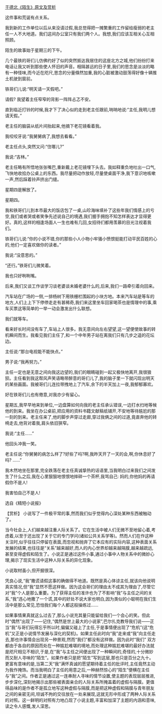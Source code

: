 [于德北《陌生》原文及赏析](https://www.vrrw.net/wx/15262.html)

这件事和荒诞有点关系。

我到新的工作单位以后从来没请过假,我总觉得把一摊繁重的工作留给瘦弱的老主任一人不大地道。我们这间办公室只有我们两个人。我想,我们应该互相关心互相照顾。

陌生的故事始于星期三的下午。

几个最铁的哥们儿仿佛约好了似的突然抵达我居住的这座北方之城,他们纷纷打来电话让我又听到那些使人怀旧的声音。相隔甚远的日子里,我们的思念是淡淡的略有一种怪味,而今近在咫尺,思念的分量倏然加重,我的心脏被激动鼓荡得好像十辆推土机驶到窗前。

铁哥们儿说:“明天请一天假吧。”

请假? 我望着主任窄窄的背影一阵阵忐忑不安。

直到临近打铃的时候,我才下了决心似的走到老主任跟前,呐呐地说:“主任,我明儿想请天假。”

老主任的脑袋从纸片间抬起来,他摘下老花镜看着我。

我咬咬牙说:“我舅舅病了,我想去看看。”

老主任点头,突然又问:“住哪儿?”

我说:“吉林。”

老主任略有所悟地张张嘴巴,重新戴上老花镜埋下头去。我如释重负地吐出一口气,飞快地收拾办公桌上的东西。我尽量把动作放轻,尽量使桌面干净,我下意识地咳嗽一声,然后踩着铃声挤出门缝。

星期四是解放了。

星期四。

我和铁哥们儿到本市最大的饭店包了一桌,山珍海味填补了这些年我们情感上的亏空,我们或者哭或者笑争先述说自己的境遇,我们握手拥抱不知怎样表达才显得更好。真的,这样的相逢场面人一生也难有几回,女招待们都用羡慕的目光注视着我们。

铁哥们儿说:“你的小说不错,你的那些小人小物小牢骚小愤恨挺能打动平民百姓的心的,他们一定喜欢做你的读者。”

我说:“没意思的。”

“还行。”铁哥们儿微笑着。

我也只好咧咧嘴。

后来,我们又谈工作谈学习谈老婆谈未婚老婆什么的,后来,我们一路牵引着向回来。

汽车站在广场的一侧,一排杨树下用铁栅栏围起的小块方地。本来汽车站是等车的地方,人们上上下下停停走走有甚稀奇,我们来这里坐车回家喝茶也是情理中的事,乘车买票这等简单的一举一动会激发出什么联想。

我们就等车。

看来好长时间没有车了,车站上人很多。我无意间向左右望望,这一望便使故事的转机瞬间而生。我看见我们主任了,和一个中年男子站在离我们只有几步之遥的花坛边。

主任说:“那台电视能不能快点。”

男子说:“我再努力。”

主任一定也是无意之间向我这边望的,我们的眼睛碰到一起又极快地离开,我很狼狈。主任看到我这帮风声笑语略带醉意的哥们儿了,我的脑子里一下就闪现出明天的某些画面。我被哥们儿连拉带拽地上了汽车,余下的半天加上一夜,我郁郁寡欢。

好在铁哥们儿也有倦意,对我亦少有留心。

星期五,我早早地来到单位,一边盘算如何向我的老主任承认错误,一边打水扫地等候他的到来。我坐在办公桌前,把应用的资料书籍文献稿纸铺开,不安地等待尴尬的那一刻的到来。老主任来了,他的脚步声穿过走廊,穿过我俩之间的过道,竟直奔他的转椅走去,他背对着我,肩头依旧狭窄。

我说:“主任……”

他回头冲我一笑。

老主任说:“你舅舅的病怎么样了?好些了吗?啊,我昨天开了一天的会,啊,你休息好了吗? ……”

我木然地坐在那里,完全跌落在老主任真诚挚热的话语里,当我明白过来我们之间发生了什么之后,我在心里狠狠地恨恨地摔碎一个茶杯,我骂自己: 妈的,你他妈的再请假你不是人!

我害怕自己不是人!

选自《精短小说报》



【赏析】 小说写了一件极平常的事,然而我们似乎觉得内心深处某种东西被触动了。

当今社会上,人们越来越注重人际关系了。它在生活中被人们无微不至地留心着,考虑着,以至于还出现了关于它的专门学问(诸如公共关系学等)。然而人们在作这种关注时,似乎往往只停留在表面,而忽视和抛弃了它本应有的实际内容,这种表面关系发展的结果,也往往是“关系”越来越好,而人的内心世界却越来越隔膜,越来越疏远,甚至变得虚假和陌生了。小说正是通过这件小事,通过小事中人物关系中的微妙心理,揭示了现实生活中这种人际关系的异化现象。

小说取材虽小,但开掘很深。

凭良心说,“我”撒谎请假这事的确做得不地道。既然是真心体谅主任,就该向他说明真实情况,但“我”显然不愿这样做。因为这会哥们的理由太不成其为理由了,尽管它对“我”个人是那么重要。为了获得主任的准许也为了不影响“我”与主任之间的关系,“我”违心地撒了一个谎,其中的好处不说大家也明白,因为类似的小聪明在我们生活中是那么常见,恐怕我们每个人都这般操练过……

如果事情果真就这么过去了,那么小说充其量只能留给我们一个会心的笑。但此时“偶然”出现了——记住,“偶然是世上最大的小说家”,巴尔扎克教导我们说——正当“我”与哥们玩得忘乎所以时,偏偏又碰上了主任,于是事情便出现了“危机”(这“危机”又正是小说情节发展与深化的契机)。如果主任此时向“我”走来或“我”向主任走去,那也许事情会出现另一种景观,然而“我们”都没有这样做。因为此时“我们” 双方都由于各自的原因而处在一种尴尬难堪的境地,而处理这种尴尬难堪的最好办法就是咫尺相见不相识,于是,在“我”与主任之间便出现了一种瞬间的,奇怪的,十分微妙而又耐人寻味的“陌生”。如果作者只是把“陌生”写到这层,那也只是百分之九十。更富有意味的是,当第二天“我”满怀真诚的愿望期待着主任的批评时,主任竟然主动为我作掩饰。而当我明白了主任的用意之后,一种赫然惊心的“陌生”便横在主任与“我”之间。作者正是通过这一连串耐人寻味的情节设置,使主题的表现层层推进,步步深化,深刻地揭示出那些被表面亲合的人际关系所掩盖着的虚假与隔膜。更值得品味的是作者不是孤立地写这种虚假与隔膜,而是把这种虚假和隔膜与青年朋友之间的亲密无间,坦诚不拘的交往放在一处来展现,这就无形中形成了两种人际关系的对照。这一鲜明的对照有力地凸现了小说主题,丰富和加深了主题的内涵和意味,读之令人感慨,发人深思。

